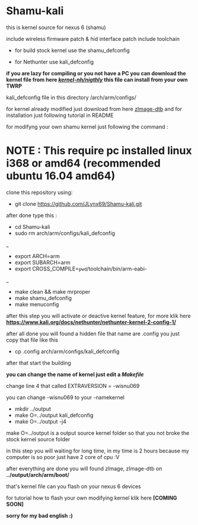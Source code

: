 # Shamu-kali
this is kernel source for nexus 6 (shamu)

include wireless firmware patch & hid interface patch
include toolchain

* for build stock kernel use the shamu_defconfig

* for Nethunter use kali_defconfig

**if you are lazy for compiling or you not have a PC you can download the kernel file from here _[kernel-nh/nigthly](https://github.com/JLynx69/kernel-nh/tree/master/nigthly)_ this file can install from your own TWRP**

kali_defconfig file in this directory /arch/arm/configs/

for kernel already modified just download from here [zImage-dtb](https://github.com/JLynx69/kernel-nh/tree/master/device/moto/shamu-kernel) and for installation just following tutorial in README

for modifyng your own shamu kernel just following the command :

# NOTE : This require pc installed linux i368 or amd64 (recommended ubuntu 16.04 amd64)

clone this repository using: 

* git clone https://github.com/JLynx69/Shamu-kali.git

after done type this :
* cd Shamu-kali
* sudo rm arch/arm/configs/kali_defconfig

_

* export ARCH=arm
* export SUBARCH=arm
* export CROSS_COMPILE=`pwd`/toolchain/bin/arm-eabi-

_

* make clean && make mrproper
* make shamu_defconfig
* make menuconfig

after this step you will activate or deactive kernel feature, for more klik here <b> https://www.kali.org/docs/nethunter/nethunter-kernel-2-config-1/ </b>

after all done you will found a hidden file that name are .config
you just copy that file like this

* cp .config arch/arm/configs/kali_defconfig

after that start the building

**you can change the name of kernel just edit a _Makefile_**

change line 4 that called EXTRAVERSION = -wisnu069

you can change -wisnu069 to your -namekernel

* mkdir ../output
* make O=../output kali_defconfig
* make O=../output -j4

make O=../output is a output source kernel folder
so that you not broke the stock kernel source folder

in this step you will waiting for long time, in my time is 2 hours
because my computer is so poor just have 2 core of cpu :V

after everything are done you will found zImage, zImage-dtb on <b> ../output/arch/arm/boot/ </b>

that's kernel file can you flash on your nexus 6 devices

for tutorial how to flash your own modifying kernel klik here <b> [COMING SOON] </b>

**sorry for my bad english :)**

